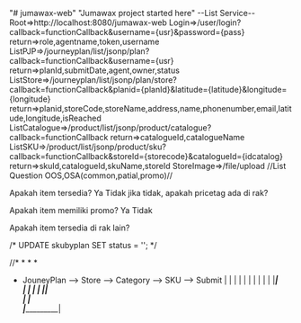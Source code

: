 "# jumawax-web" 
"Jumawax project started here" 
--List Service--
Root=>http://localhost:8080/jumawax-web
Login=>/user/login?callback=functionCallback&username={usr}&password={pass}
	return=>role,agentname,token,username
ListPJP=>/journeyplan/list/jsonp/plan?callback=functionCallback&username={usr}
	return=>planId,submitDate,agent,owner,status
ListStore=>/journeyplan/list/jsonp/plan/store?callback=functionCallback&planid={planId}&latitude={latitude}&longitude={longitude}
	return=>planid,storeCode,storeName,address,name,phonenumber,email,latitude,longitude,isReached
ListCatalogue=>/product/list/jsonp/product/catalogue?callback=functionCallback
	return=>catalogueId,catalogueName
ListSKU=>/product/list/jsonp/product/sku?callback=functionCallback&storeId={storecode}&catalogueId={idcatalog}
	return=>skuId,catalogueId,skuName,storeId
StoreImage=>/file/upload
			//List Question OOS,OSA(common,patial,promo)//

Apakah item tersedia? Ya Tidak
jika tidak, apakah pricetag ada di rak?

Apakah item memiliki promo? Ya Tidak 

Apakah item tersedia di rak lain?


/* UPDATE skubyplan SET status = ''; */

//*
  *
  *
  *
  *	JouneyPlan --> Store --> Category --> SKU --> Submit
					 |			|			|		|
					 |			|			|		|
					 |			|			|_______|		
					 |			|				|
					 |			|________________|				
					 |					|	
					_|___________________|
			